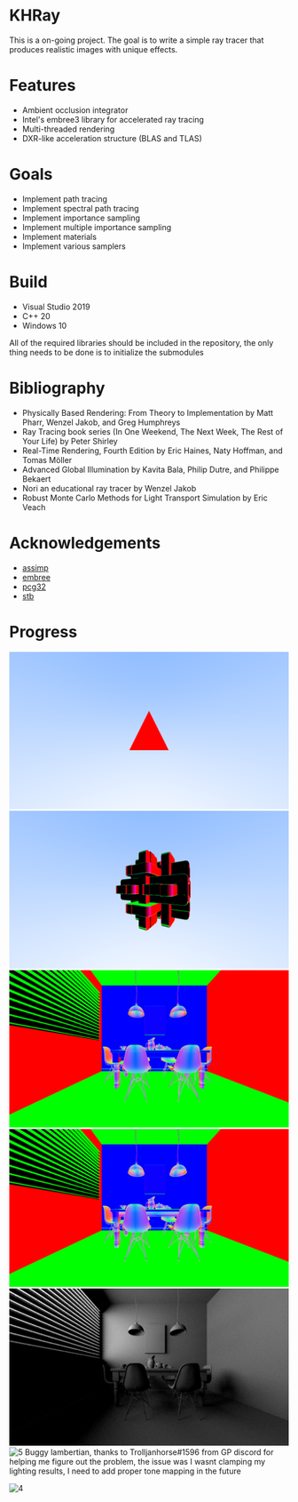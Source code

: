 # KHRay
This is a on-going project. The goal is to write a simple ray tracer that produces realistic images with unique effects.

# Features
- Ambient occlusion integrator
- Intel's embree3 library for accelerated ray tracing
- Multi-threaded rendering
- DXR-like acceleration structure (BLAS and TLAS)

# Goals
- Implement path tracing
- Implement spectral path tracing
- Implement importance sampling
- Implement multiple importance sampling
- Implement materials
- Implement various samplers

# Build
- Visual Studio 2019
- C++ 20
- Windows 10

All of the required libraries should be included in the repository, the only thing needs to be done is to initialize the submodules

# Bibliography
- Physically Based Rendering: From Theory to Implementation by Matt Pharr, Wenzel Jakob, and Greg Humphreys
- Ray Tracing book series (In One Weekend, The Next Week, The Rest of Your Life) by Peter Shirley
- Real-Time Rendering, Fourth Edition by Eric Haines, Naty Hoffman, and Tomas Möller
- Advanced Global Illumination by Kavita Bala, Philip Dutre, and Philippe Bekaert
- Nori an educational ray tracer by Wenzel Jakob
- Robust Monte Carlo Methods for Light Transport Simulation by Eric Veach

# Acknowledgements
- [assimp][0]
- [embree][1]
- [pcg32][2]
- [stb][3]

# Progress
![0](/Progress/FirstTriangle.png?raw=true "FirstTriangle")
![1](/Progress/InterpolatedNormal.png?raw=true "InterpolatedNormal")
![2](/Progress/GeometricNormal.png?raw=true "GeometricNormal")
![3](/Progress/ShadingNormal.png?raw=true "ShadingNormal")
![4](/Progress/AmbientOcclusion.png?raw=true "AmbientOcclusion")
![5](/Progress/LambertianBuggy.png?raw=true "LambertianBuggy")
Buggy lambertian, thanks to Trolljanhorse#1596 from GP discord for helping me figure out the problem, the issue was I wasnt clamping my lighting results, I need to add proper tone mapping in the future

![4](/Progress/Lambertian.png?raw=true "Lambertian")

[0]: <https://github.com/assimp/assimp> "assimp"
[1]: <https://github.com/embree/embree> "embree"
[2]: <https://github.com/wjakob/pcg32.git> "pcg32"
[3]: <https://github.com/nothings/stb> "stb"